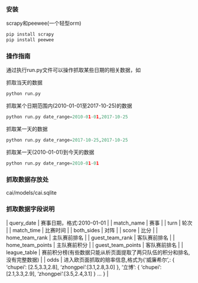 ### 安装
scrapy和peewee(一个轻型orm)
```python
pip install scrapy
pip install peewee
```

### 操作指南
通过执行run.py文件可以操作抓取某些日期的相关数据，如

抓取当天的数据
```python
python run.py
```

抓取某个日期范围内(2010-01-01至2017-10-25)的数据
```python
python run.py date_range=2010-01-01,2017-10-25
```

抓取某一天的数据
```python
python run.py date_range=2017-10-25,2017-10-25
```

抓取某一天(2010-01-01)到今天的数据
```python
python run.py date_range=2010-01-01
```

### 抓取数据存放处
cai/models/cai.sqlite

### 抓取数据字段说明

| query_date | 赛事日期，格式:2010-01-01 |
| match_name | 赛事 |
| turn | 轮次 |
| match_time | 比赛时间 |
| both_sides | 对阵 |
| score | 比分 |
| home_team_rank | 主队赛前排名 |
| guest_team_rank | 客队赛前排名 |
| home_team_points | 主队赛前积分 |
| guest_team_points | 客队赛前排名 |
| league_table | 赛前积分榜(有些数据只能从析页面提取了两只队伍的积分和排名, 没有完整数据) |
| odds | 进入欧页面抓取的赔率信息,格式为{‘威廉希尔’,: { ‘chupei’: [2.5,3.3,2.8], ‘zhongpei’:[3.1,2.8,3.0] }, ‘立博’: { ‘chupei’: [2.1,3.3,2.9], ‘zhongpei’:[3.5,2.4,3.1] } … } |
